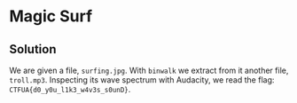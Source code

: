 # Magic Surf

## Solution

We are given a file, `surfing.jpg`. With `binwalk` we extract from it another file, `troll.mp3`. Inspecting its wave spectrum with Audacity, we read the flag: `CTFUA{d0_y0u_l1k3_w4v3s_s0unD}`.
